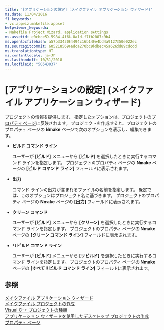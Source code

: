 ```yaml
---
title: '[アプリケーションの設定] (メイクファイル アプリケーション ウィザード)'
ms.date: 11/04/2016
f1_keywords:
- vc.appwiz.makefile.appset
helpviewer_keywords:
- Makefile Project Wizard, application settings
ms.assetid: e0cbce59-5984-4f68-8a1d-f7fb2007c9b4
ms.openlocfilehash: a57b3343064494c16b140e4bd4a9127350e022ec
ms.sourcegitcommit: 6052185696adca270bc9bdbec45a626dd89cdcdd
ms.translationtype: HT
ms.contentlocale: ja-JP
ms.lasthandoff: 10/31/2018
ms.locfileid: "50540037"
---
```

# <a name="application-settings-makefile-project-wizard"></a>[アプリケーションの設定] (メイクファイル アプリケーション ウィザード)

プロジェクトの情報を提供します。 指定したオプションは、プロジェクトの[プロパティ ページ](../ide/working-with-project-properties.md)に反映されます。 プロジェクトを作成すると、プロジェクトのプロパティ ページの **Nmake** ページで次のオプションを表示し、編集できます。

- **ビルド コマンド ライン**

   ユーザーが **[ビルド]** メニューから **[ビルド]** を選択したときに実行するコマンド ラインを指定します。 プロジェクトのプロパティ ページの **Nmake** ページの **[ビルド コマンド ライン]** フィールドに表示されます。

- **出力**

   コマンド ラインの出力が含まれるファイルの名前を指定します。 既定では、このオプションはプロジェクト名に基づきます。 プロジェクトのプロパティ ページの **Nmake** ページの **[出力]** フィールドに表示されます。

- **クリーン コマンド**

   ユーザーが **[ビルド]** メニューから **[クリーン]** を選択したときに実行するコマンド ラインを指定します。 プロジェクトのプロパティ ページの **Nmake** ページの **[クリーン コマンド ライン]** フィールドに表示されます。

- **リビルド コマンド ライン**

   ユーザーが **[ビルド]** メニューから **[リビルド]** を選択したときに実行するコマンド ラインを指定します。 プロジェクトのプロパティ ページの **Nmake** ページの **[すべてリビルド コマンド ライン]** フィールドに表示されます。

## <a name="see-also"></a>参照

[メイクファイル アプリケーション ウィザード](../ide/makefile-project-wizard.md)<br>
[メイクファイル プロジェクトの作成](../ide/creating-a-makefile-project.md)<br>
[Visual C++ プロジェクトの種類](../ide/visual-cpp-project-types.md)<br>
[アプリケーション ウィザードを使用したデスクトップ プロジェクトの作成](../ide/creating-desktop-projects-by-using-application-wizards.md)<br>
[プロパティ ページ](../ide/property-pages-visual-cpp.md)

